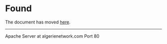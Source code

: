 Found
=====

The document has moved
[here](https://algerienetwork.com/algerie/je-suis-musulmane-et-feministe-ne-soyez-pas-surpris/).

------------------------------------------------------------------------

Apache Server at algerienetwork.com Port 80
